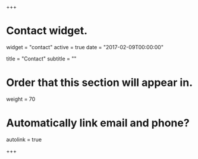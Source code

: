 +++
# Contact widget.
widget = "contact"
active = true
date = "2017-02-09T00:00:00"

title = "Contact"
subtitle = ""

# Order that this section will appear in.
weight = 70

# Automatically link email and phone?
autolink = true

+++

